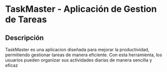 # TaskMaster - Aplicación de Gestion de Tareas

## Descripción

TaskMaster es una aplicacion diseñada para mejorar la productividad, permitiendo gestionar tareas de
manera eficiente. Con esta herramienta, los usuarios pueden organizar sus actividades diarias de
manera sencilla y eficaz